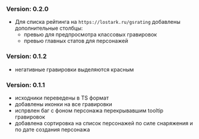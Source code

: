 ### Version: 0.2.0

-   Для списка рейтинга на `https://lostark.ru/gsrating` добавлены дополнительные столбцы:
    -   превью для предпросмотра классовых гравировок
    -   превью главных статов для персонажей

### Version: 0.1.2

-   негативные гравировки выделяются красным

### Version: 0.1.1

-   исходники переведены в TS формат
-   добавлены иконки на все гравировки
-   испрвлен баг с фоном персонажа перекрывавшим tooltip гравировок
-   добавлена сортировка на список персонажей по силе снаряжения и по дате создания персонажа
